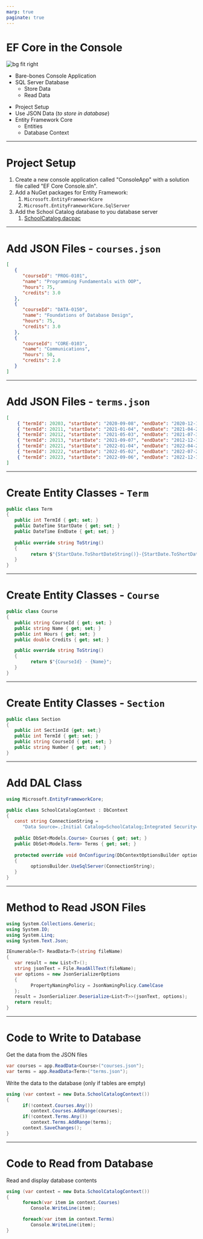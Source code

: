```yaml
---
marp: true
paginate: true
---
```


<style>
section { justify-content: flex-start; }
</style>

# EF Core in the Console

![bg fit right](.15/../15/stick_figure_working_on_database_1600_clr_8845.png)

- Bare-bones Console Application
- SQL Server Database
  - Store Data
  - Read Data

* Project Setup
* Use JSON Data (*to store in database*)
* Entity Framework Core
  * Entities
  * Database Context

----

# Project Setup

1) Create a new console application called "ConsoleApp" with a solution file called "EF Core Console.sln".
1) Add a NuGet packages for Entity Framework:
   1) `Microsoft.EntityFrameworkCore`
   1) `Microsoft.EntityFrameworkCore.SqlServer`
1) Add the School Catalog database to you database server
   1) [SchoolCatalog.dacpac](./15/SchoolCatalog.dacpac)

----

# Add JSON Files - `courses.json`

```json
[
   {
      "courseId": "PROG-0101",
      "name": "Programming Fundamentals with OOP",
      "hours": 75,
      "credits": 3.0
   },
   {
      "courseId": "DATA-0150",
      "name": "Foundations of Database Design",
      "hours": 75,
      "credits": 3.0
   },
   {
      "courseId": "CORE-0103",
      "name": "Communications",
      "hours": 50,
      "credits": 2.0
   }
]
```

----

# Add JSON Files - `terms.json`

```json
[
    { "termId": 20203, "startDate": "2020-09-08", "endDate": "2020-12-18" },
    { "termId": 20211, "startDate": "2021-01-04", "endDate": "2021-04-23" },
    { "termId": 20212, "startDate": "2021-05-03", "endDate": "2021-07-30" },
    { "termId": 20213, "startDate": "2021-09-07", "endDate": "2012-12-17" },
    { "termId": 20221, "startDate": "2022-01-04", "endDate": "2022-04-22" },
    { "termId": 20222, "startDate": "2022-05-02", "endDate": "2022-07-29" },
    { "termId": 20223, "startDate": "2022-09-06", "endDate": "2022-12-16" }
]
```

----

# Create Entity Classes - `Term`

```csharp
public class Term
{
   public int TermId { get; set; }
   public DateTime StartDate { get; set; }
   public DateTime EndDate { get; set; }
   
   public override string ToString()
   {
         return $"{StartDate.ToShortDateString()}-{StartDate.ToShortDateString()}";
   }
}
```

----

# Create Entity Classes - `Course`

```csharp
public class Course
{
   public string CourseId { get; set; }
   public string Name { get; set; }
   public int Hours { get; set; }
   public double Credits { get; set; }

   public override string ToString()
   {
         return $"{CourseId} - {Name}";
   }
}
```

----

# Create Entity Classes - `Section`

```csharp
public class Section
{
   public int SectionId {get; set;}
   public int TermId { get; set; }
   public string CourseId { get; set; }
   public string Number { get; set; }
}
```

----

# Add DAL Class

```csharp
using Microsoft.EntityFrameworkCore;

public class SchoolCatalogContext : DbContext
{
   const string ConnectionString = 
      "Data Source=.;Initial Catalog=SchoolCatalog;Integrated Security=true;";
   
   public DbSet<Models.Course> Courses { get; set; }
   public DbSet<Models.Term> Terms { get; set; }
   
   protected override void OnConfiguring(DbContextOptionsBuilder optionsBuilder)
   {
         optionsBuilder.UseSqlServer(ConnectionString);
   }
}
```

----

# Method to Read JSON Files

```csharp
using System.Collections.Generic;
using System.IO;
using System.Linq;
using System.Text.Json;
```

```csharp
IEnumerable<T> ReadData<T>(string fileName)
{
   var result = new List<T>();
   string jsonText = File.ReadAllText(fileName);
   var options = new JsonSerializerOptions
   {
         PropertyNamingPolicy = JsonNamingPolicy.CamelCase
   };
   result = JsonSerializer.Deserialize<List<T>>(jsonText, options);
   return result;
}
```

----

# Code to Write to Database

Get the data from the JSON files

```csharp
var courses = app.ReadData<Course>("courses.json");
var terms = app.ReadData<Term>("terms.json");
```

Write the data to the database (only if tables are empty)
```csharp
using (var context = new Data.SchoolCatalogContext())
{
      if(!context.Courses.Any())
         context.Courses.AddRange(courses);
      if(!context.Terms.Any())
         context.Terms.AddRange(terms);
      context.SaveChanges();
}
```

----

# Code to Read from Database

Read and display database contents

```csharp
using (var context = new Data.SchoolCatalogContext())
{
      foreach(var item in context.Courses)
         Console.WriteLine(item);

      foreach(var item in context.Terms)
         Console.WriteLine(item);
}
```
